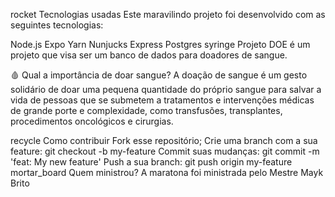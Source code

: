 rocket Tecnologias usadas
Este maravilindo projeto foi desenvolvido com as seguintes tecnologias:

Node.js
Expo
Yarn
Nunjucks
Express
Postgres
syringe Projeto
DOE é um projeto que visa ser um banco de dados para doadores de sangue.

🩸 Qual a importância de doar sangue?
A doação de sangue é um gesto solidário de doar uma pequena quantidade do próprio sangue para salvar a vida de pessoas que se submetem a tratamentos e intervenções médicas de grande porte e complexidade, como transfusões, transplantes, procedimentos oncológicos e cirurgias.

recycle Como contribuir
Fork esse repositório;
Crie uma branch com a sua feature: git checkout -b my-feature
Commit suas mudanças: git commit -m 'feat: My new feature'
Push a sua branch: git push origin my-feature
mortar_board Quem ministrou?
A maratona foi ministrada pelo Mestre Mayk Brito
